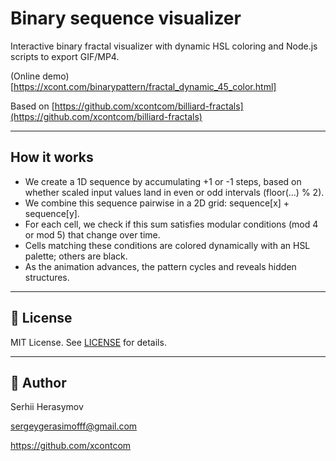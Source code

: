 # Binary sequence visualizer
Interactive binary fractal visualizer with dynamic HSL coloring and Node.js scripts to export GIF/MP4.

(Online demo)[https://xcont.com/binarypattern/fractal_dynamic_45_color.html]

Based on [https://github.com/xcontcom/billiard-fractals](https://github.com/xcontcom/billiard-fractals)

---

## How it works

* We create a 1D sequence by accumulating +1 or -1 steps, based on whether scaled input values land in even or odd intervals (floor(...) % 2).
* We combine this sequence pairwise in a 2D grid: sequence[x] + sequence[y].
* For each cell, we check if this sum satisfies modular conditions (mod 4 or mod 5) that change over time.
* Cells matching these conditions are colored dynamically with an HSL palette; others are black.
* As the animation advances, the pattern cycles and reveals hidden structures.

---

## 📄 License

MIT License. See [LICENSE](LICENSE) for details.

---

## 👤 Author

Serhii Herasymov  

sergeygerasimofff@gmail.com  

https://github.com/xcontcom
